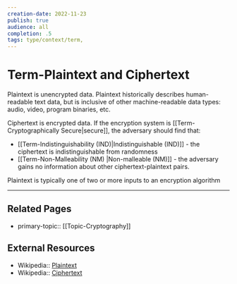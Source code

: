 ```yaml
---
creation-date: 2022-11-23
publish: true
audience: all
completion: .5
tags: type/context/term,
---
```

# Term-Plaintext and Ciphertext
Plaintext is unencrypted data. Plaintext historically describes human-readable text data, but is inclusive of other machine-readable data types: audio, video, program binaries, etc.

Ciphertext is encrypted data. If the encryption system is [[Term-Cryptographically Secure|secure]], the adversary should find that:
- [[Term-Indistinguishability (IND)|Indistinguishable (IND)]] - the ciphertext is indistinguishable from randomness
- [[Term-Non-Malleability (NM) |Non-malleable (NM)]] - the adversary gains no information about other ciphertext-plaintext pairs.

Plaintext is typically one of two or more inputs to an encryption algorithm

---
## Related Pages
- primary-topic:: [[Topic-Cryptography]]

## External Resources
- Wikipedia:: [Plaintext](https://en.wikipedia.org/wiki/Plaintext)
- Wikipedia:: [Ciphertext](https://en.wikipedia.org/wiki/Ciphertext)